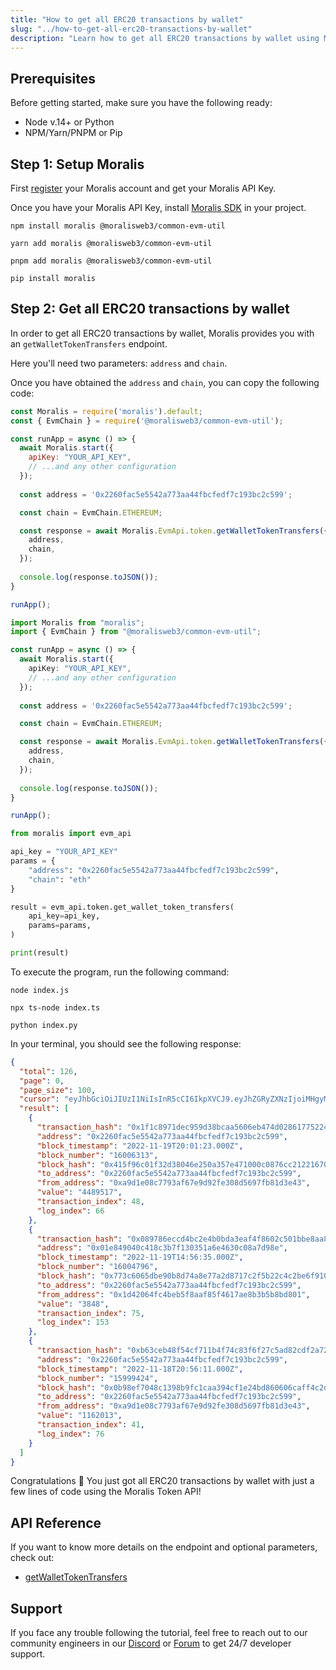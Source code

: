 ```yaml
---
title: "How to get all ERC20 transactions by wallet"
slug: "../how-to-get-all-erc20-transactions-by-wallet"
description: "Learn how to get all ERC20 transactions by wallet using Moralis Token API."
---
```

## Prerequisites

Before getting started, make sure you have the following ready:

- Node v.14+ or Python
- NPM/Yarn/PNPM or Pip

## Step 1: Setup Moralis

First [register](/docs/quickstart) your Moralis account and get your Moralis API Key.

Once you have your Moralis API Key, install [Moralis SDK](/docs/moralis-sdk) in your project.

```shell npm
npm install moralis @moralisweb3/common-evm-util
```
```shell yarn
yarn add moralis @moralisweb3/common-evm-util
```
```shell pnpm
pnpm add moralis @moralisweb3/common-evm-util
```
```Text pip
pip install moralis
```



## Step 2: Get all ERC20 transactions by wallet

In order to get all ERC20 transactions by wallet, Moralis provides you with an `getWalletTokenTransfers` endpoint.

Here you'll need two parameters: `address` and `chain`.

Once you have obtained the `address` and `chain`, you can copy the following code:

```javascript index.js
const Moralis = require('moralis').default;
const { EvmChain } = require('@moralisweb3/common-evm-util');

const runApp = async () => {
  await Moralis.start({
    apiKey: "YOUR_API_KEY",
    // ...and any other configuration
  });
  
  const address = '0x2260fac5e5542a773aa44fbcfedf7c193bc2c599';

  const chain = EvmChain.ETHEREUM;

  const response = await Moralis.EvmApi.token.getWalletTokenTransfers({
    address,
    chain,
  });
  
  console.log(response.toJSON());
}

runApp();
```
```typescript index.ts
import Moralis from "moralis";
import { EvmChain } from "@moralisweb3/common-evm-util";

const runApp = async () => {
  await Moralis.start({
    apiKey: "YOUR_API_KEY",
    // ...and any other configuration
  });
  
  const address = '0x2260fac5e5542a773aa44fbcfedf7c193bc2c599';

  const chain = EvmChain.ETHEREUM;

  const response = await Moralis.EvmApi.token.getWalletTokenTransfers({
    address,
    chain,
  });
  
  console.log(response.toJSON());
}

runApp();
```
```python index.py
from moralis import evm_api

api_key = "YOUR_API_KEY"
params = {
    "address": "0x2260fac5e5542a773aa44fbcfedf7c193bc2c599", 
    "chain": "eth"
}

result = evm_api.token.get_wallet_token_transfers(
    api_key=api_key,
    params=params,
)

print(result)
```



To execute the program, run the following command:

```shell Shell (JavaScript)
node index.js
```
```Text Shell (TypeScript)
npx ts-node index.ts
```
```Text Shell (Python)
python index.py
```



In your terminal, you should see the following response:

```json
{
  "total": 126,
  "page": 0,
  "page_size": 100,
  "cursor": "eyJhbGciOiJIUzI1NiIsInR5cCI6IkpXVCJ9.eyJhZGRyZXNzIjoiMHgyMjYwZmFjNWU1NTQyYTc3M2FhNDRmYmNmZWRmN2MxOTNiYzJjNTk5IiwiY2hhaW4iOiJldGgiLCJhcGlLZXlJZCI6MTkwNjU5LCJsaW1pdCI6MTAwLCJ0b3BpYzMiOiI9Om51bGwiLCJ0b19ibG9jayI6IjExMTAwMDQ1IiwicGFnZSI6MSwidG90YWwiOjEyNiwib2Zmc2V0IjoxLCJ1YyI6dHJ1ZSwiaWF0IjoxNjY5NjQ2ODMzfQ.NIWg35DjoTMlaE6JaoJld24p9zBgGL56Zp8PPzQnJk4",
  "result": [
    {
      "transaction_hash": "0x1f1c8971dec959d38bcaa5606eb474d028617752240727692cd5ef21a435d847",
      "address": "0x2260fac5e5542a773aa44fbcfedf7c193bc2c599",
      "block_timestamp": "2022-11-19T20:01:23.000Z",
      "block_number": "16006313",
      "block_hash": "0x415f96c01f32d38046e250a357e471000c0876cc2122167056cf4c4c1113a522",
      "to_address": "0x2260fac5e5542a773aa44fbcfedf7c193bc2c599",
      "from_address": "0xa9d1e08c7793af67e9d92fe308d5697fb81d3e43",
      "value": "4489517",
      "transaction_index": 48,
      "log_index": 66
    },
    {
      "transaction_hash": "0x089786eccd4bc2e4b0bda3eaf4f8602c501bbe8aa8f839b723dcd5fafdb28fbc",
      "address": "0x01e849040c418c3b7f130351a6e4630c08a7d98e",
      "block_timestamp": "2022-11-19T14:56:35.000Z",
      "block_number": "16004796",
      "block_hash": "0x773c6065dbe90b8d74a8e77a2d8717c2f5b22c4c2be6f910971db80bd0f47911",
      "to_address": "0x2260fac5e5542a773aa44fbcfedf7c193bc2c599",
      "from_address": "0x1d42064fc4beb5f8aaf85f4617ae8b3b5b8bd801",
      "value": "3848",
      "transaction_index": 75,
      "log_index": 153
    },
    {
      "transaction_hash": "0xb63ceb48f54cf711b4f74c83f6f27c5ad82cdf2a7285afefedc5f28645a72ef3",
      "address": "0x2260fac5e5542a773aa44fbcfedf7c193bc2c599",
      "block_timestamp": "2022-11-18T20:56:11.000Z",
      "block_number": "15999424",
      "block_hash": "0x0b98ef7048c1398b9fc1caa394cf1e24bd860606caff4c2dd359b8cddd678b18",
      "to_address": "0x2260fac5e5542a773aa44fbcfedf7c193bc2c599",
      "from_address": "0xa9d1e08c7793af67e9d92fe308d5697fb81d3e43",
      "value": "1162013",
      "transaction_index": 41,
      "log_index": 76
    }
  ]
}
```

Congratulations 🥳 You just got all ERC20 transactions by wallet with just a few lines of code using the Moralis Token API!

## API Reference

If you want to know more details on the endpoint and optional parameters, check out:

- [getWalletTokenTransfers](https://docs.moralis.io/reference/getwallettokentransfers)

## Support

If you face any trouble following the tutorial, feel free to reach out to our community engineers in our [Discord](https://moralis.io/discord) or [Forum](https://forum.moralis.io) to get 24/7 developer support.